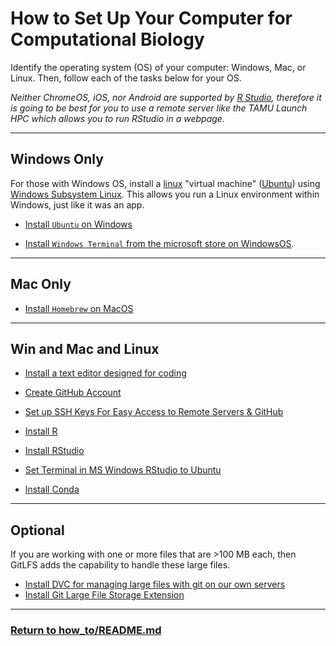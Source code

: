 # How to Set Up Your Computer for Computational Biology

Identify the operating system (OS) of your computer: Windows, Mac, or Linux. Then, follow each of the tasks below for your OS.  

_Neither ChromeOS, iOS, nor Android are  supported by [R Studio](https://en.wikipedia.org/wiki/RStudio), therefore it is going to be best for you to use a remote server like the TAMU Launch HPC which allows you to run RStudio in a webpage._ 

---

## Windows Only

For those with Windows OS, install a [linux](https://en.wikipedia.org/wiki/Linux) "virtual machine" ([Ubuntu](https://ubuntu.com/desktop/wsl)) using [Windows Subsystem Linux](https://en.wikipedia.org/wiki/Windows_Subsystem_for_Linux).  This allows you run a Linux environment within Windows, just like it was an app.

* [Install `Ubuntu` on Windows](install_wsl_ubuntu.md)

* [Install `Windows Terminal` from the microsoft store on WindowsOS](https://learn.microsoft.com/en-us/windows/terminal/install).

---

## Mac Only

* [Install `Homebrew` on MacOS](https://brew.sh/)

---

## Win and Mac and Linux

* [Install a text editor designed for coding](install_text_editor.md) 

* [Create GitHub Account](howto_github_acct.md)

* [Set up SSH Keys For Easy Access to Remote Servers & GitHub](howto_sshkeys.md)

* [Install R](install_r.md)

* [Install RStudio](install_rstudio.md)

* [Set Terminal in MS Windows RStudio to Ubuntu](howto_bashterminal-in-r.md)

* [Install Conda](install_conda.md)

---

## Optional

If you are working with one or more files that are >100 MB each, then GitLFS adds the capability to handle these large files.

* [Install DVC for managing large files with git on our own servers](howto_dvc.md)
* [Install Git Large File Storage Extension](install_git_lfs.md)

---

### [Return to how_to/README.md](https://github.com/tamucc-comp-bio/how_to/blob/main/README.md)
